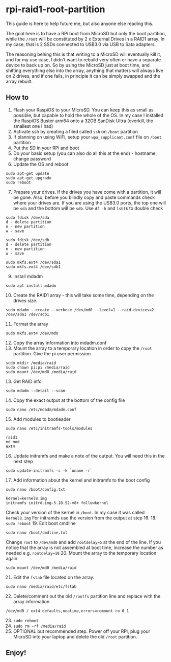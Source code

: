 # rpi-raid1-root-partition

This guide is here to help future me, but also anyone else reading this.

The goal here is to have a RPi boot from MicroSD but only the boot partition, while the `/root` will be constituted by 2 x External Drives in a RAID1 array. In my case, that is 2 SSDs connected to USB3.0 via USB to Sata adapters.

The reasoning behing this is that writing to a MicroSD will eventually kill it, and for my use case, I didn't want to rebuild very often or have a separate device to back up on. So by using the MicroSD just at boot time, and shifting everything else into the array, anything that matters will always live on 2 drives, and if one fails, in principle it can be simply swapped and the array rebuilt.

## How to

1. Flash your RaspiOS to your MicroSD. You can keep this as small as possible, but capable to hold the whole of the OS. In my case I installed the RaspiOS Buster arm64 onto a 32GB SanDisk Ultra (overkill, the smallest one I had)
2. Activate ssh by creating a filed called `ssh` on `/boot` partition
3. If planning on using WiFi, setup your `wpa_supplicant.conf` file on `/boot` partition
4. Put the SD in your RPi and boot
5. Do your basic setup (you can also do all this at the end) - hostname, change password
6. Update the OS and reboot
```
sudo apt-get update
sudo apt-get upgrade
sudo reboot
```
7. Prepare your drives. If the drives you have come with a partition, it will be gone. Also, before you blindly copy and paste commands check where your drives are. If you are using the USB3.0 ports, the top one will be `sda` and the bottom will be `sdb`. Use `df -h` and `lsblk` to double check
```
sudo fdisk /dev/sda
d - delete partition
n - new partition
w - save

sudo fdisk /dev/sdb
d - delete partition
n - new partition
w - save

sudo mkfs.ext4 /dev/sda1
sudo mkfs.ext4 /dev/sdb1
```
9. Install mdadm
```
sudo apt install mdadm
```
10. Create the RAID1 array - this will take some time, depending on the drives size.
```
sudo mdadm --create --verbose /dev/md0 --level=1 --raid-devices=2 /dev/sda1 /dev/sdb1
```
11. Format the array
```
sudo mkfs.ext4 /dev/md0
```
12. Copy the array information into mdadm.conf
12. Mount the array to a temporary location in order to copy the `/root` partition. Give the pi user permission
```
sudo mkdir /media/raid
sudo chown pi:pi /media/raid
sudo mount /dev/md0 /media/raid
```
13. Get RAID info
```
sudo mdadm --detail --scan
```
14. Copy the exact output at the bottom of the config file
```
sudo nano /etc/mdadm/mdadm.conf
```
15. Add modules to bootleader 
```
sudo nano /etc/initramfs-tools/modules
```
```
raid1
md_mod
ext4
```
16. Update initramfs and make a note of the output. You will need this in the next step
```
sudo update-initramfs -c -k `uname -r`
```
17. Add information about the kernel and initramfs to the boot config
```
sudo nano /boot/config.txt
```
```
kernel=kernel8.img
initramfs initrd.img-5.10.52-v8+ followkernel
```
Check your version of the kernel in `/boot`. In my case it was called `kernel8.img`
For initramds use the version from the output at step 16.
18. `sudo reboot`
19. Edit boot cmdline
```
sudo nano /boot/cmdline.txt
```
Change `root` to `/dev/md0` and add `rootdelay=5` at the end of the line. If you notice that the array is not assembled at boot time, increase the number as needed e.g. `rootdelay=10`
20. Mount the array to the temporary location again
```
sudo mount /dev/md0 /media/raid
```
21. Edit the `fstab` file located on the array.
```
sudo nano /media/raid/etc/fstab
```
22. Delete/comment out the old `/rootfs` partition line and replace with the array information
```
/dev/md0 / ext4 defaults,noatime,errors=remount-ro 0 1
```
23. `sudo reboot`
24. `sudo rm -rf /media/raid`
25. OPTIONAL but recommended step. Power off your RPi, plug your MicroSD into your laptop and delete the old `/root` partition.

## Enjoy!

